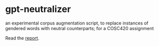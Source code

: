 # gpt-neutralizer
an experimental corpus augmentation script, to replace instances of gendered words with neutral counterparts; for a COSC420 assignment

Read the [report](./report.pdf).
